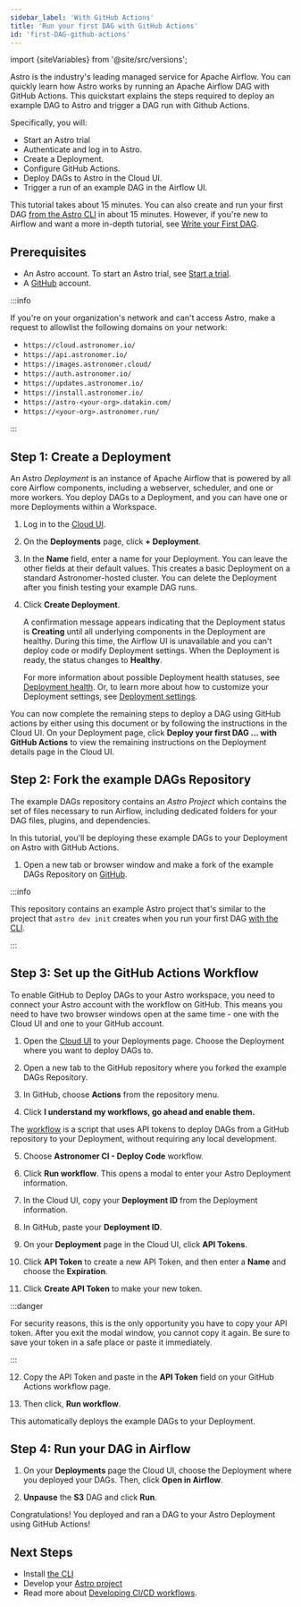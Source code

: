 ```yaml
---
sidebar_label: 'With GitHub Actions'
title: 'Run your first DAG with GitHub Actions'
id: 'first-DAG-github-actions'
---
```


<head>
  <meta name="description" content="Learn how to run your first Apache Airflow DAG on Astro using the Cloud UI." />
  <meta name="og:description" content="Learn how to run your first Apache Airflow DAG on Astro using the Cloud UI." />
</head>

import {siteVariables} from '@site/src/versions';

Astro is the industry's leading managed service for Apache Airflow. You can quickly learn how Astro works by running an Apache Airflow DAG with GitHub Actions. This quickstart explains the steps required to deploy an example DAG to Astro and trigger a DAG run with Github Actions.

Specifically, you will:

- Start an Astro trial
- Authenticate and log in to Astro. 
- Create a Deployment. 
- Configure GitHub Actions.
- Deploy DAGs to Astro in the Cloud UI.
- Trigger a run of an example DAG in the Airflow UI. 

This tutorial takes about 15 minutes. You can also create and run your first DAG [from the Astro CLI](first-DAG-cli.md) in about 15 minutes. However, if you're new to Airflow and want a more in-depth tutorial, see [Write your First DAG](https://docs.astronomer.io/learn/get-started-with-airflow).

## Prerequisites

- An Astro account. To start an Astro trial, see [Start a trial](trial.md).
- A [GitHub](https://docs.github.com/en/get-started/signing-up-for-github) account.

:::info

If you're on your organization's network and can't access Astro, make a request to allowlist the following domains on your network:

- `https://cloud.astronomer.io/`
- `https://api.astronomer.io/`
- `https://images.astronomer.cloud/`
- `https://auth.astronomer.io/`
- `https://updates.astronomer.io/`
- `https://install.astronomer.io/`
- `https://astro-<your-org>.datakin.com/`
- `https://<your-org>.astronomer.run/`

:::

## Step 1: Create a Deployment

An Astro _Deployment_ is an instance of Apache Airflow that is powered by all core Airflow components, including a webserver, scheduler, and one or more workers. You deploy DAGs to a Deployment, and you can have one or more Deployments within a Workspace.

1. Log in to the [Cloud UI](https://cloud.astronomer.io).

2. On the **Deployments** page, click **+ Deployment**.

3. In the **Name** field, enter a name for your Deployment. You can leave the other fields at their default values. This creates a basic Deployment on a standard Astronomer-hosted cluster. You can delete the Deployment after you finish testing your example DAG runs. 

4. Click **Create Deployment**.

    A confirmation message appears indicating that the Deployment status is **Creating** until all underlying components in the Deployment are healthy. During this time, the Airflow UI is unavailable and you can't deploy code or modify Deployment settings. When the Deployment is ready, the status changes to **Healthy**.
    
    For more information about possible Deployment health statuses, see [Deployment health](deployment-metrics.md#deployment-health). Or, to learn more about how to customize your Deployment settings, see [Deployment settings](deployment-settings.md).

You can now complete the remaining steps to deploy a DAG using GitHub actions by either using this document or by following the instructions in the Cloud UI. On your Deployment page, click **Deploy your first DAG ... with GitHub Actions** to view the remaining instructions on the Deployment details page in the Cloud UI.

## Step 2: Fork the example DAGs Repository

The example DAGs repository contains an _Astro Project_ which contains the set of files necessary to run Airflow, including dedicated folders for your DAG files, plugins, and dependencies. 

In this tutorial, you'll be deploying these example DAGs to your Deployment on Astro with GitHub Actions.

1. Open a new tab or browser window and make a fork of the example DAGs Repository on [GitHub](https://github.com/astronomer/astro-example-dags/fork).

  :::info
  
  This repository contains an example Astro project that's similar to the project that `astro dev init` creates when you run your first DAG [with the CLI](first-DAG-cli.md).

  :::

## Step 3: Set up the GitHub Actions Workflow

To enable GitHub to Deploy DAGs to your Astro workspace, you need to connect your Astro account with the workflow on GitHub. This means you need to have two browser windows open at the same time - one with the Cloud UI and one to your GitHub account.

1. Open the [Cloud UI](https://cloud.astronomer.io) to your Deployments page. Choose the Deployment where you want to deploy DAGs to. 

2. Open a new tab to the GitHub repository where you forked the example DAGs Repository.

3. In GitHub, choose **Actions** from the repository menu.

4. Click **I understand my workflows, go ahead and enable them.**

  The [workflow](https://github.com/astronomer/astro-example-dags/blob/c2c63ced1923488d797ce0eba6b37f5658e92570/.github/workflows/deploy-to-astro.yaml) is a script that uses API tokens to deploy DAGs from a GitHub repository to your Deployment, without requiring any local development.

5. Choose **Astronomer CI - Deploy Code** workflow. 

6. Click **Run workflow**. This opens a modal to enter your Astro Deployment information.

7. In the Cloud UI, copy your **Deployment ID** from the Deployment information. 

8. In GitHub, paste your **Deployment ID**.

9. On your **Deployment** page in the Cloud UI, click **API Tokens**.

10. Click **API Token** to create a new API Token, and then enter a **Name** and choose the **Expiration**.

11. Click **Create API Token** to make your new token.

:::danger

For security reasons, this is the only opportunity you have to copy your API token. After you exit the modal window, you cannot copy it again. Be sure to save your token in a safe place or paste it immediately.

:::

12. Copy the API Token and paste in the **API Token** field on your GitHub Actions workflow page.

13. Then click, **Run workflow**. 

This automatically deploys the example DAGs to your Deployment.

## Step 4: Run your DAG in Airflow

1. On your **Deployments** page the Cloud UI, choose the Deployment where you deployed your DAGs. Then, click **Open in Airflow**.

2. **Unpause** the **S3** DAG and click **Run**. 

Congratulations! You deployed and ran a DAG to your Astro Deployment using GitHub Actions!

## Next Steps

- Install [the CLI](/astro/cli/install-cli.md)
- Develop your [Astro project](/astro/cli/run-airflow-locally)
- Read more about [Developing CI/CD workflows](set-up-ci-cd.md).
